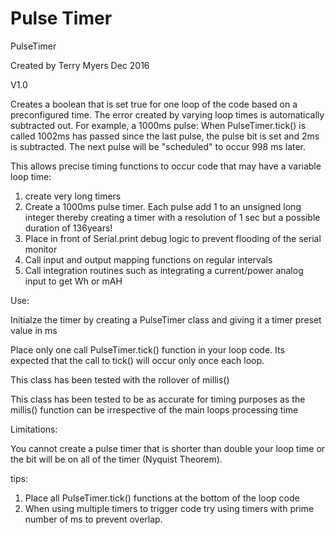 # Pulse Timer
PulseTimer

Created by Terry Myers Dec 2016

V1.0

Creates a boolean that is set true for one loop of the code based on a preconfigured time.  The error created by varying loop times is automatically subtracted out.  For example, a 1000ms pulse: When PulseTimer.tick() is called 1002ms has passed since the last pulse, the pulse bit is set and 2ms is subtracted.  The next pulse will be "scheduled" to occur 998 ms later.

This allows precise timing functions to occur code that may have a variable loop time:

1. create very long timers
  1. Create a 1000ms pulse timer.  Each pulse add 1 to an unsigned long integer thereby creating a timer with a resolution of 1 sec but a possible duration of 136years!
2. Place in front of Serial.print debug logic to prevent flooding of the serial monitor
3. Call input and output mapping functions on regular intervals
4. Call integration routines such as integrating a current/power analog input to get Wh or mAH


Use:

Initialze the timer by creating a PulseTimer class and giving it a timer preset value in ms

Place only one call PulseTimer.tick() function in your loop code.  Its expected that the call to tick() will occur only once each loop.

This class has been tested with the rollover of millis()

This class has been tested to be as accurate for timing purposes as the millis() function can be irrespective of the main loops processing time


Limitations:

You cannot create a pulse timer that is shorter than  double your loop time or the bit will be on all of the timer (Nyquist Theorem).

tips:

1. Place all PulseTimer.tick() functions at the bottom of the loop code
2. When using multiple timers to trigger code try using timers with prime number of ms to prevent overlap.
